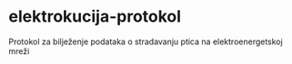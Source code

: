# elektrokucija-protokol
Protokol za bilježenje podataka o stradavanju ptica na elektroenergetskoj mreži
